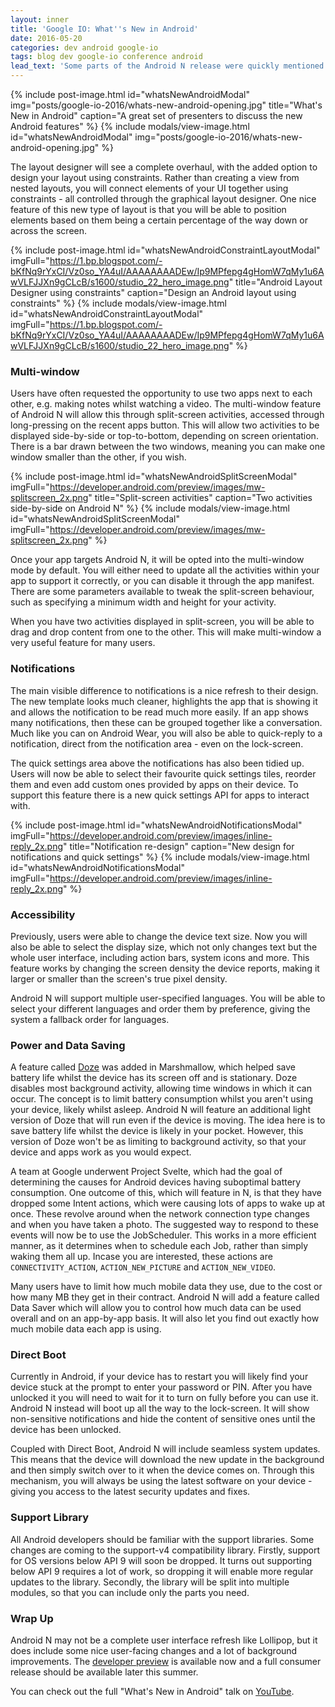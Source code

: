 ```yaml
---
layout: inner
title: 'Google IO: What''s New in Android'
date: 2016-05-20
categories: dev android google-io
tags: blog dev google-io conference android
lead_text: 'Some parts of the Android N release were quickly mentioned during the keynote speech. However, this talk dedicated to Android took a bit more time going over these new additions to the platform.'
---
```


{% include post-image.html
            id="whatsNewAndroidModal"
            img="posts/google-io-2016/whats-new-android-opening.jpg"
            title="What's New in Android"
            caption="A great set of presenters to discuss the new Android features" %}
{% include modals/view-image.html
            id="whatsNewAndroidModal"
            img="posts/google-io-2016/whats-new-android-opening.jpg" %}

The layout designer will see a complete overhaul, with the added option to design your layout using constraints. Rather than creating a view from nested layouts, you will connect elements of your UI together using constraints - all controlled through the graphical layout designer. One nice feature of this new type of layout is that you will be able to position elements based on them being a certain percentage of the way down or across the screen.


{% include post-image.html
            id="whatsNewAndroidConstraintLayoutModal"
            imgFull="https://1.bp.blogspot.com/-bKfNq9rYxCI/Vz0so_YA4uI/AAAAAAAADEw/Ip9MPfepg4gHomW7qMy1u6AwVLFJJXn9gCLcB/s1600/studio_22_hero_image.png"
            title="Android Layout Designer using constraints"
            caption="Design an Android layout using constraints" %}
{% include modals/view-image.html
            id="whatsNewAndroidConstraintLayoutModal"
            imgFull="https://1.bp.blogspot.com/-bKfNq9rYxCI/Vz0so_YA4uI/AAAAAAAADEw/Ip9MPfepg4gHomW7qMy1u6AwVLFJJXn9gCLcB/s1600/studio_22_hero_image.png" %}

### Multi-window

Users have often requested the opportunity to use two apps next to each other, e.g. making notes whilst watching a video. The multi-window feature of Android N will allow this through split-screen activities, accessed through long-pressing on the recent apps button. This will allow two activities to be displayed side-by-side or top-to-bottom, depending on screen orientation. There is a bar drawn between the two windows, meaning you can make one window smaller than the other, if you wish.

{% include post-image.html
            id="whatsNewAndroidSplitScreenModal"
            imgFull="https://developer.android.com/preview/images/mw-splitscreen_2x.png"
            title="Split-screen activities"
            caption="Two activities side-by-side on Android N" %}
{% include modals/view-image.html
            id="whatsNewAndroidSplitScreenModal"
            imgFull="https://developer.android.com/preview/images/mw-splitscreen_2x.png" %}

Once your app targets Android N, it will be opted into the multi-window mode by default. You will either need to update all the activities within your app to support it correctly, or you can disable it through the app manifest. There are some parameters available to tweak the split-screen behaviour, such as specifying a minimum width and height for your activity.

When you have two activities displayed in split-screen, you will be able to drag and drop content from one to the other. This will make multi-window a very useful feature for many users.

### Notifications

The main visible difference to notifications is a nice refresh to their design. The new template looks much cleaner, highlights the app that is showing it and allows the notification to be read much more easily. If an app shows many notifications, then these can be grouped together like a conversation. Much like you can on Android Wear, you will also be able to quick-reply to a notification, direct from the notification area - even on the lock-screen.

The quick settings area above the notifications has also been tidied up. Users will now be able to select their favourite quick settings tiles, reorder them and even add custom ones provided by apps on their device. To support this feature there is a new quick settings API for apps to interact with.

{% include post-image.html
            id="whatsNewAndroidNotificationsModal"
            imgFull="https://developer.android.com/preview/images/inline-reply_2x.png"
            title="Notification re-design"
            caption="New design for notifications and quick settings" %}
{% include modals/view-image.html
            id="whatsNewAndroidNotificationsModal"
            imgFull="https://developer.android.com/preview/images/inline-reply_2x.png" %}

### Accessibility

Previously, users were able to change the device text size. Now you will also be able to select the display size, which not only changes text but the whole user interface, including action bars, system icons and more. This feature works by changing the screen density the device reports, making it larger or smaller than the screen's true pixel density.

Android N will support multiple user-specified languages. You will be able to select your different languages and order them by preference, giving the system a fallback order for languages.

### Power and Data Saving

A feature called [Doze](https://developer.android.com/training/monitoring-device-state/doze-standby.html) was added in Marshmallow, which helped save battery life whilst the device has its screen off and is stationary. Doze disables most background activity, allowing time windows in which it can occur. The concept is to limit battery consumption whilst you aren't using your device, likely whilst asleep. Android N will feature an additional light version of Doze that will run even if the device is moving. The idea here is to save battery life whilst the device is likely in your pocket. However, this version of Doze won't be as limiting to background activity, so that your device and apps work as you would expect.

A team at Google underwent Project Svelte, which had the goal of determining the causes for Android devices having suboptimal battery consumption. One outcome of this, which will feature in N, is that they have dropped some Intent actions, which were causing lots of apps to wake up at once. These revolve around when the network connection type changes and when you have taken a photo. The suggested way to respond to these events will now be to use the JobScheduler. This works in a more efficient manner, as it determines when to schedule each Job, rather than simply waking them all up. Incase you are interested, these actions are `CONNECTIVITY_ACTION`, `ACTION_NEW_PICTURE` and `ACTION_NEW_VIDEO`.

Many users have to limit how much mobile data they use, due to the cost or how many MB they get in their contract. Android N will add a feature called Data Saver which will allow you to control how much data can be used overall and on an app-by-app basis. It will also let you find out exactly how much mobile data each app is using.

### Direct Boot

Currently in Android, if your device has to restart you will likely find your device stuck at the prompt to enter your password or PIN. After you have unlocked it you will need to wait for it to turn on fully before you can use it. Android N instead will boot up all the way to the lock-screen. It will show non-sensitive notifications and hide the content of sensitive ones until the device has been unlocked.

Coupled with Direct Boot, Android N will include seamless system updates. This means that the device will download the new update in the background and then simply switch over to it when the device comes on. Through this mechanism, you will always be using the latest software on your device - giving you access to the latest security updates and fixes.

### Support Library

All Android developers should be familiar with the support libraries. Some changes are coming to the support-v4 compatibility library. Firstly, support for OS versions below API 9 will soon be dropped. It turns out supporting below API 9 requires a lot of work, so dropping it will enable more regular updates to the library. Secondly, the library will be split into multiple modules, so that you can include only the parts you need.

### Wrap Up

Android N may not be a complete user interface refresh like Lollipop, but it does include some nice user-facing changes and a lot of background improvements. The [developer preview](https://developer.android.com/preview) is available now and a full consumer release should be available later this summer.

You can check out the full "What's New in Android" talk on [YouTube](https://www.youtube.com/watch?v=B08iLAtS3AQ).
